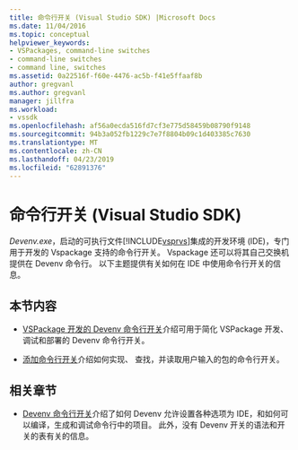 ```yaml
---
title: 命令行开关 (Visual Studio SDK) |Microsoft Docs
ms.date: 11/04/2016
ms.topic: conceptual
helpviewer_keywords:
- VSPackages, command-line switches
- command-line switches
- command line, switches
ms.assetid: 0a22516f-f60e-4476-ac5b-f41e5ffaaf8b
author: gregvanl
ms.author: gregvanl
manager: jillfra
ms.workload:
- vssdk
ms.openlocfilehash: af56a0ecda516fd7cf3e775d58459b08790f9148
ms.sourcegitcommit: 94b3a052fb1229c7e7f8804b09c1d403385c7630
ms.translationtype: MT
ms.contentlocale: zh-CN
ms.lasthandoff: 04/23/2019
ms.locfileid: "62891376"
---
```

# <a name="command-line-switches-visual-studio-sdk"></a>命令行开关 (Visual Studio SDK)
*Devenv.exe*，启动的可执行文件[!INCLUDE[vsprvs](../code-quality/includes/vsprvs_md.md)]集成的开发环境 (IDE)，专门用于开发的 Vspackage 支持的命令行开关。 Vspackage 还可以将其自己交换机提供在 Devenv 命令行。 以下主题提供有关如何在 IDE 中使用命令行开关的信息。

## <a name="in-this-section"></a>本节内容
- [VSPackage 开发的 Devenv 命令行开关](../extensibility/devenv-command-line-switches-for-vspackage-development.md)介绍可用于简化 VSPackage 开发、 调试和部署的 Devenv 命令行开关。

- [添加命令行开关](../extensibility/adding-command-line-switches.md)介绍如何实现、 查找，并读取用户输入的包的命令行开关。

## <a name="related-sections"></a>相关章节
- [Devenv 命令行开关](../ide/reference/devenv-command-line-switches.md)介绍了如何 Devenv 允许设置各种选项为 IDE，和如何可以编译，生成和调试命令行中的项目。 此外，没有 Devenv 开关的语法和开关的表有关的信息。